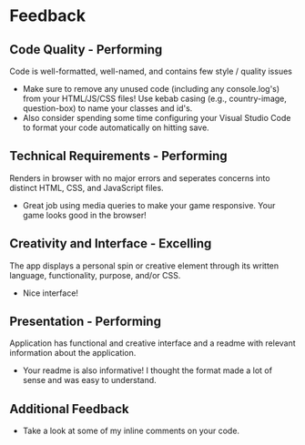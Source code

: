 # Feedback

## Code Quality - Performing

Code is well-formatted, well-named, and contains few style / quality issues

- Make sure to remove any unused code (including any console.log's) from your HTML/JS/CSS files! Use kebab casing (e.g., country-image, question-box) to name your classes and id's.
- Also consider spending some time configuring your Visual Studio Code to format your code automatically on hitting save.

## Technical Requirements - Performing

Renders in browser with no major errors and seperates concerns into distinct HTML, CSS, and JavaScript files.

- Great job using media queries to make your game responsive. Your game looks good in the browser!

## Creativity and Interface - Excelling

The app displays a personal spin or creative element through its written language, functionality, purpose, and/or CSS.

- Nice interface!

## Presentation - Performing

Application has functional and creative interface and a readme with relevant information about the application.

- Your readme is also informative! I thought the format made a lot of sense and was easy to understand.

## Additional Feedback

- Take a look at some of my inline comments on your code.
